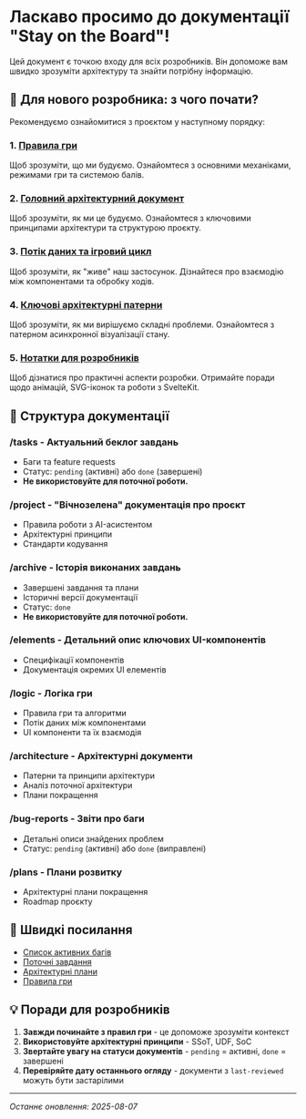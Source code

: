 # Ласкаво просимо до документації "Stay on the Board"!

Цей документ є точкою входу для всіх розробників. Він допоможе вам швидко зрозуміти архітектуру та знайти потрібну інформацію.

## 🚀 Для нового розробника: з чого почати?

Рекомендуємо ознайомитися з проєктом у наступному порядку:

### 1. **[Правила гри](logic/GAME_RULES.md)**
Щоб зрозуміти, що ми будуємо. Ознайомтеся з основними механіками, режимами гри та системою балів.

### 2. **[Головний архітектурний документ](ARCHITECTURE.md)**
Щоб зрозуміти, як ми це будуємо. Ознайомтеся з ключовими принципами архітектури та структурою проєкту.

### 3. **[Потік даних та ігровий цикл](architecture/GAME_LOGIC_AND_DATA_FLOW.md)**
Щоб зрозуміти, як "живе" наш застосунок. Дізнайтеся про взаємодію між компонентами та обробку ходів.

### 4. **[Ключові архітектурні патерни](architecture/PATTERNS-asynchronous-state-visualization.md)**
Щоб зрозуміти, як ми вирішуємо складні проблеми. Ознайомтеся з патерном асинхронної візуалізації стану.

### 5. **[Нотатки для розробників](development/DEV_NOTES.md)**
Щоб дізнатися про практичні аспекти розробки. Отримайте поради щодо анімацій, SVG-іконок та роботи з SvelteKit.

## 📂 Структура документації

### **/tasks** - Актуальний беклог завдань
- Баги та feature requests
- Статус: `pending` (активні) або `done` (завершені)
- **Не використовуйте для поточної роботи.**

### **/project** - "Вічнозелена" документація про проєкт
- Правила роботи з AI-асистентом
- Архітектурні принципи
- Стандарти кодування

### **/archive** - Історія виконаних завдань
- Завершені завдання та плани
- Історичні версії документації
- Статус: `done`
- **Не використовуйте для поточної роботи.**

### **/elements** - Детальний опис ключових UI-компонентів
- Специфікації компонентів
- Документація окремих UI елементів

### **/logic** - Логіка гри
- Правила гри та алгоритми
- Потік даних між компонентами
- UI компоненти та їх взаємодія

### **/architecture** - Архітектурні документи
- Патерни та принципи архітектури
- Аналіз поточної архітектури
- Плани покращення

### **/bug-reports** - Звіти про баги
- Детальні описи знайдених проблем
- Статус: `pending` (активні) або `done` (виправлені)

### **/plans** - Плани розвитку
- Архітектурні плани покращення
- Roadmap проєкту

## 🔗 Швидкі посилання

- [Список активних багів](bug-reports/)
- [Поточні завдання](tasks/)
- [Архітектурні плани](plans/)
- [Правила гри](logic/)

## 💡 Поради для розробників

1. **Завжди починайте з правил гри** - це допоможе зрозуміти контекст
2. **Використовуйте архітектурні принципи** - SSoT, UDF, SoC
3. **Звертайте увагу на статуси документів** - `pending` = активні, `done` = завершені
4. **Перевіряйте дату останнього огляду** - документи з `last-reviewed` можуть бути застарілими

---

*Останнє оновлення: 2025-08-07*

